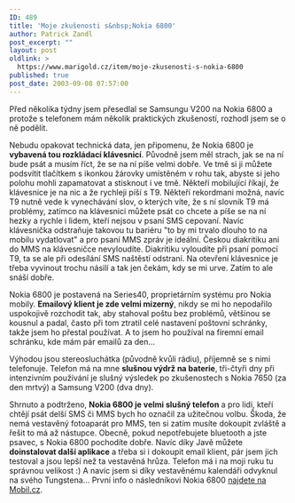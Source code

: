 ```yaml
---
ID: 489
title: 'Moje zkušenosti s&nbsp;Nokia 6800'
author: Patrick Zandl
post_excerpt: ""
layout: post
oldlink: >
  https://www.marigold.cz/item/moje-zkusenosti-s-nokia-6800
published: true
post_date: 2003-09-08 07:57:00
---
```

<p>
Před několika týdny jsem přesedlal se Samsungu V200 na Nokia 6800 a protože s telefonem mám několik praktických zkušeností, rozhodl jsem se o ně podělit. </p>

<p>
Nebudu opakovat technická data, jen připomenu, že Nokia 6800 je <STRONG>vybavená tou rozkládací klávesnicí</STRONG>. Původně jsem měl strach, jak se na ní bude psát a musím říct, že se na ní píše velmi dobře. Ve tmě si ji můžete podsvítit tlačítkem s ikonkou žárovky umístěném v rohu tak, abyste si jeho polohu mohli zapamatovat a stisknout i ve tmě. Někteří mobilující říkají, že klávesnice je na nic a že rychleji píší s T9. Někteří rekordmani možná, navíc T9 nutně vede k vynechávání slov, o kterých víte, že s ní slovník T9 má problémy, zatímco na klávesnici můžete psát co chcete a píše se na ní hezky a rychle i lidem, kteří nejsou v psaní SMS cepovaní. Navíc klávesnička odstraňuje takovou tu bariéru "to by mi trvalo dlouho to na mobilu vydatlovat" a pro psaní MMS zpráv je ideální. Českou diakritiku ani do MMS na klávesničce nevyloudíte. Diakritiku vyloudíte při psaní pomocí T9, ta se ale při odesílání SMS naštěstí odstraní. Na otevření klávesnice je třeba vyvinout trochu násilí a tak jen čekám, kdy se mi urve. Zatím to ale snáší dobře. </p>

<p>
Nokia 6800 je postavená na Series40, proprietárním systému pro Nokia mobily. <STRONG>Emailový klient je zde velmi mizerný</STRONG>, nikdy se mi ho nepodařilo uspokojivě rozchodit tak, aby stahoval poštu bez problémů, většinou se kousnul a padal, často při tom ztratil celé nastavení poštovní schránky, takže jsem ho přestal používat. A to jsem ho používal na firemní email schránku, kde mám pár emailů za den...</p>

<p>
Výhodou jsou stereosluchátka (původně kvůli rádiu), příjemně se s nimi telefonuje. Telefon má na mne <STRONG>slušnou výdrž na baterie</STRONG>, tři-čtyři dny při intenzivním používání je slušný výsledek po zkušenostech s Nokia 7650 (za den mrtvý) a Samsung V200 (dva dny). </p>

<p>
Shrnuto a podtrženo, <STRONG>Nokia 6800 je velmi slušný telefon</STRONG> a pro lidi, kteří chtějí psát delší SMS či MMS&#160;bych&#160;ho&#160;označil za užitečnou volbu.&#160;Škoda, že nemá vestavěný fotoaparát pro MMS, ten si zatím musíte dokoupit zvláště a řešit to má až nástupce. Obecně, pokud nepotřebujete bluetooth a jste psavec, s Nokia 6800 pochodíte dobře. Navíc díky Javě můžete <STRONG>doinstalovat další aplikace</STRONG> a třeba si i dokoupit email klient, pár jsem jich testoval a jsou lepší než ta vestavěná hrůza. Telefon má i na moji ruku tu správnou velikost :) A navíc jsem si díky vestavěnému kalendáři odvyknul na svého Tungstena... První info o následníkovi Nokia 6800 <A href="http://mobil.idnes.cz/mobilni_komunikace/mobilni_telefony/abecedni_prehled_mt/nokia/nokia6850nastupce6800030907.html" target=_blank>najdete na Mobil.cz</A>.</p>
